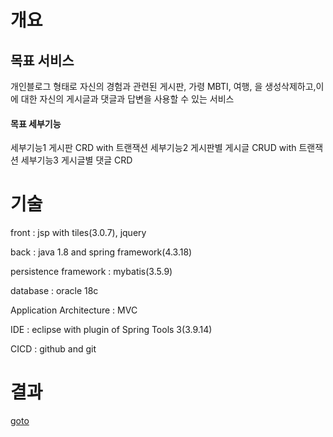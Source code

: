 # 개요
## 목표 서비스
개인블로그 형태로 자신의 경험과 관련된 게시판, 가령 MBTI, 여행, 을 생성삭제하고,이에 대한 자신의 게시글과 댓글과 답변을 사용할 수 있는 서비스


#### 목표 세부기능
세부기능1 게시판 CRD with 트랜잭션
세부기능2 게시판별 게시글 CRUD with 트랜잭션
세부기능3 게시글별 댓글 CRD

# 기술
front : jsp with tiles(3.0.7), jquery

back : java 1.8 and spring framework(4.3.18)

persistence framework : mybatis(3.5.9)

database : oracle 18c

Application Architecture : MVC

IDE : eclipse with plugin of Spring Tools 3(3.9.14)

CICD : github and git

# 결과
[goto](./result.md)